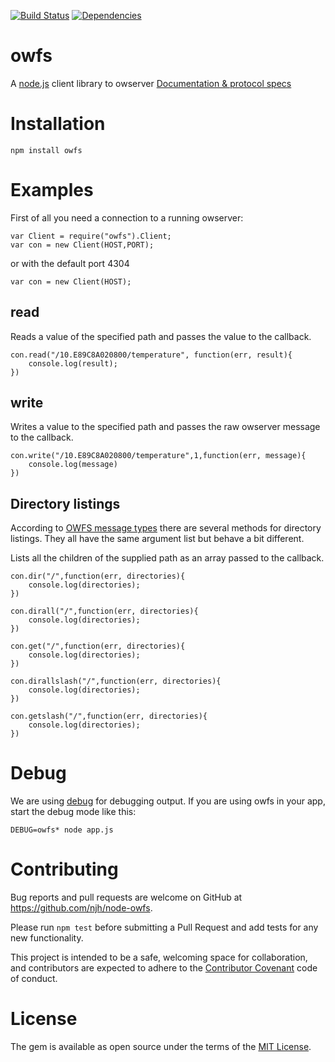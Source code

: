 [![Build Status](https://travis-ci.org/njh/node-owfs.png)](https://travis-ci.org/njh/node-owfs)
[![Dependencies](https://david-dm.org/njh/node-owfs.png)](https://david-dm.org/njh/node-owfs)

owfs
====

A [node.js](nodejs.org) client library to owserver [Documentation & protocol specs](http://www.owfs.org)

Installation
============

	npm install owfs

Examples
========

First of all you need a connection to a running owserver:

	var Client = require("owfs").Client;
	var con = new Client(HOST,PORT);

or with the default port 4304

	var con = new Client(HOST);

read
----
Reads a value of the specified path and passes the value to the callback.

	con.read("/10.E89C8A020800/temperature", function(err, result){
		console.log(result);
	})

write
-----
Writes a value to the specified path and passes the raw owserver message to the callback.

	con.write("/10.E89C8A020800/temperature",1,function(err, message){
		console.log(message)
	})

Directory listings
------------------
According to [OWFS message types](http://owfs.org/index.php?page=owserver-message-types) there are several methods for directory listings. They all have the same argument list but behave a bit different.

Lists all the children of the supplied path as an array passed to the callback.

	con.dir("/",function(err, directories){
		console.log(directories);
	})

	con.dirall("/",function(err, directories){
		console.log(directories);
	})

	con.get("/",function(err, directories){
		console.log(directories);
	})

	con.dirallslash("/",function(err, directories){
		console.log(directories);
	})

	con.getslash("/",function(err, directories){
		console.log(directories);
	})

Debug
=====
We are using [debug](https://github.com/visionmedia/debug) for debugging output. If you are using owfs in your app, start the debug mode like this:

	DEBUG=owfs* node app.js
	
Contributing
============

Bug reports and pull requests are welcome on GitHub at https://github.com/njh/node-owfs.

Please run ```npm test``` before submitting a Pull Request and add tests for any new functionality.

This project is intended to be a safe, welcoming space for collaboration, and contributors are expected to adhere to the [Contributor Covenant](http://contributor-covenant.org) code of conduct.


License
=======

The gem is available as open source under the terms of the [MIT License](http://opensource.org/licenses/MIT).

